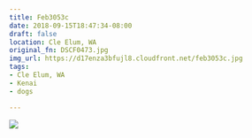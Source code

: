 ```yaml
---
title: Feb3053c
date: 2018-09-15T18:47:34-08:00
draft: false
location: Cle Elum, WA
original_fn: DSCF0473.jpg
img_url: https://d17enza3bfujl8.cloudfront.net/feb3053c.jpg 
tags:
- Cle Elum, WA
- Kenai
- dogs

---
```


![](https://d17enza3bfujl8.cloudfront.net/feb3053c.jpg)
